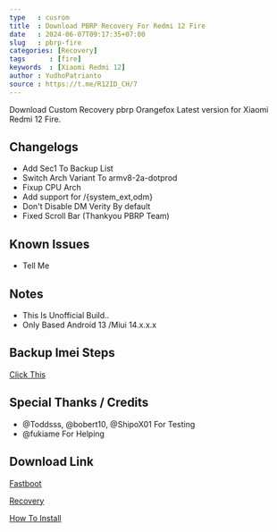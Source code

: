 ```yaml
---
type   : cusrom
title  : Download PBRP Recovery For Redmi 12 Fire
date   : 2024-06-07T09:17:35+07:00
slug   : pbrp-fire
categories: [Recovery]
tags      : [fire]
keywords  : [Xiaomi Redmi 12]
author : YudhoPatrianto
source : https://t.me/R12ID_CH/7
---
```


Download Custom Recovery pbrp Orangefox Latest version for Xiaomi Redmi 12 Fire.

## Changelogs
-  Add Sec1 To Backup List
-  Switch Arch Variant To armv8-2a-dotprod 
-  Fixup CPU Arch
-  Add support for /{system_ext,odm} 
-  Don't Disable DM Verity By default 
-  Fixed Scroll Bar (Thankyou PBRP Team)

## Known Issues
- Tell Me

## Notes
- This Is Unofficial Build..
- Only Based Android 13 /Miui 14.x.x.x

## Backup Imei Steps
[Click This](https://telegra.ph/How-To-Install-PBRP-on-Redmi-12-fire-02-06)

## Special Thanks / Credits
- @Toddsss, @bobert10, @ShipoX01 For Testing
- @fukiame For Helping

## Download Link
[Fastboot](https://sourceforge.net/projects/sheshu/files/sky/OrangeFox/OrangeFox-Unofficial-sky_22_10_2023.img/download)

[Recovery](https://sourceforge.net/projects/yudhopatrianto-redmi12fire/files/PBRP/4.0/PBRP_4.0_UNOFFICIAL-20240419-fire.img/download)

[How To Install](https://telegra.ph/How-To-Install-PBRP-on-Redmi-12-fire-02-06)

